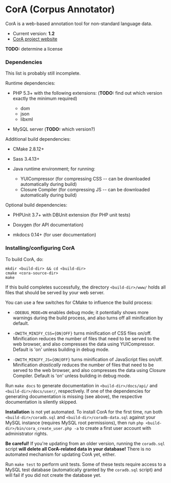 # CorA (Corpus Annotator) #

CorA is a web-based annotation tool for non-standard language data.

* Current version: **1.2**
* [CorA project website](http://www.linguistics.rub.de/comphist/resources/cora/)

**TODO:** determine a license

### Dependencies ###

This list is probably still incomplete.

Runtime dependencies:

* PHP 5.3+ with the following extensions: (**TODO:** find out which version exactly the minimum required)
    * dom
    * json
    * libxml

* MySQL server (**TODO:** which version?)

Additional build dependencies:

* CMake 2.8.12+

* Sass 3.4.13+

* Java runtime environment; for running:
    * YUICompressor (for compressing CSS -- can be downloaded automatically during build)
    * Closure Compiler (for compressing JS -- can be downloaded automatically during build)

Optional build dependencies:

* PHPUnit 3.7+ with DBUnit extension (for PHP unit tests)

* Doxygen (for API documentation)

* mkdocs 0.14+ (for user documentation)

### Installing/configuring CorA ###

To build CorA, do:

    mkdir <build-dir> && cd <build-dir>
    cmake <cora-source-dir>
    make

If this build completes successfully, the directory `<build-dir>/www/` holds all
files that should be served by your web server.

You can use a few switches for CMake to influence the build process:

* `-DDEBUG_MODE=ON` enables debug mode; it potentially shows more warnings
  during the build process, and also turns off all minification by default.

* `-DWITH_MINIFY_CSS={ON|OFF}` turns minification of CSS files on/off.
  Minification reduces the number of files that need to be served to the web
  browser, and also compresses the data using YUICompressor.  Default is 'on'
  unless building in debug mode.

* `-DWITH_MINIFY_JS={ON|OFF}` turns minification of JavaScript files on/off.
  Minification *drastically* reduces the number of files that need to be served
  to the web browser, and also compresses the data using Closure Compiler.
  Default is 'on' unless building in debug mode.

Run `make docs` to generate documentation in `<build-dir>/docs/api/` and
`<build-dir>/docs/user/`, respectively.  If one of the dependencies for
generating documentation is missing (see above), the respective documentation is
silently skipped.

**Installation** is not yet automated.  To install CorA for the first time, run
both `<build-dir>/coradb.sql` and `<build-dir>/coradb-data.sql` against your
MySQL instance (requires MySQL root permissions), then run `php
<build-dir>/bin/cora_create_user.php -a` to create a first user account with
administrator rights.

**Be careful!** If you're updating from an older version, running the
`coradb.sql` script **will delete all CorA-related data in your database!**
There is no automated mechanism for updating CorA yet, either.

Run `make test` to perform unit tests.  Some of these tests require access to a
MySQL test database (automatically granted by the `coradb.sql` script) and will
fail if you did not create the database yet.
